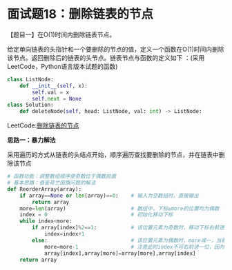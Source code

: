 # 面试题18：删除链表的节点

【题目一】在O(1)时间内删除链表节点。

给定单向链表的头指针和一个要删除的节点的值，定义一个函数在O(1)时间内删除该节点。返回删除后的链表的头节点。链表节点与函数的定义如下 ：(采用LeetCode，Python语言版本试题的函数)



```python
class ListNode:
    def __init__(self, x):
        self.val = x
        self.next = None
class Solution:
    def deleteNode(self, head: ListNode, val: int) -> ListNode:
```



LeetCode:[删除链表的节点](https://leetcode-cn.com/problems/shan-chu-lian-biao-de-jie-dian-lcof/)



**思路一：暴力解法**

采用遍历的方式从链表的头结点开始，顺序遍历查找要删除的节点，并在链表中删除该节点

```Python
# 函数功能：调整数组顺序使奇数位于偶数前面
# 基本思路：借鉴荷兰国旗问题的解法
def ReorderArray(array):
    if array==None or len(array)==0:    # 输入为空数组时，直接输出
        return array
    more=len(array)                     # 数组中，下标≥more的位置均为偶数
    index = 0                           # 初始化移动下标
    while index<more:
        if array[index]%2==1:           # 该位置元素为奇数时，移动下标右前进一位
            index=index+1
        else:                           # 该位置元素为偶数时，more减一，当前位置与more位置交换元素
            more=more-1                 # 注意此时index不可右前进一位，因为并不知道新交换过来的数值的奇偶性
            array[index],array[more]=array[more],array[index]
    return array
```




